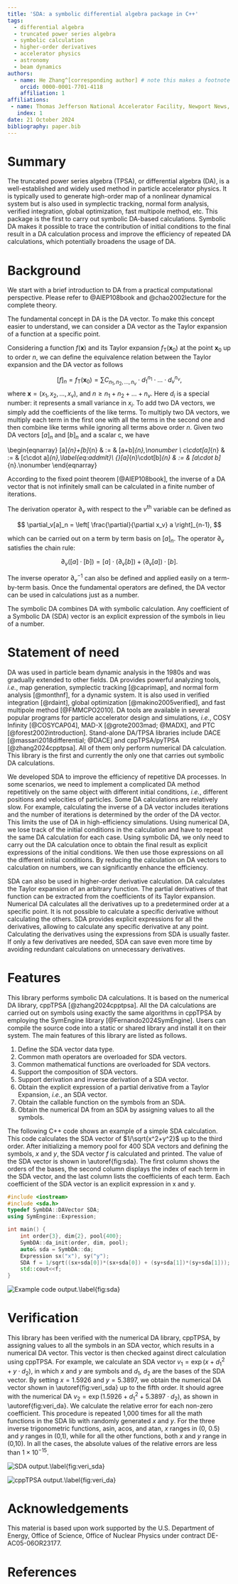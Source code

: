 ```yaml
---
title: 'SDA: a symbolic differential algebra package in C++'
tags:
  - differential algebra
  - truncated power series algebra
  - symbolic calculation
  - higher-order derivatives
  - accelerator physics
  - astronomy
  - beam dynamics
authors:
  - name: He Zhang^[corresponding author] # note this makes a footnote saying 'co-first author'
    orcid: 0000-0001-7701-4118
    affiliation: 1 
affiliations:
 - name: Thomas Jefferson National Accelerator Facility, Newport News, VA 23606, USA
   index: 1
date: 21 October 2024
bibliography: paper.bib
---
```


# Summary

The truncated power series algebra (TPSA), or differential algebra (DA), is a well-established and widely used method in particle accelerator physics. It is typically used to generate high-order map of a nonlinear dynamical system but is also used in symplectic tracking, normal form analysis, verified integration, global optimization, fast multipole method, etc.  This package is the first  to carry out symbolic DA-based calculations. Symbolic DA makes it possible to trace the contribution of initial conditions to the final result in a DA calculation process and improve the efficiency of  repeated DA calculations, which potentially broadens the usage of DA. 

# Background

We start with a brief introduction to DA from a practical computational perspective. Please refer to @AIEP108book and @chao2002lecture  for the complete theory.

The fundamental concept in DA is the DA vector. To make this concept easier to understand, we can consider a DA vector as the Taylor expansion of a function at a specific point.  

Considering a function $f(\mathbf{x})$ and its Taylor expansion $f_{\mathrm{T}}(\mathbf{x}_0)$  at the point $\mathbf{x}_0$ up to order $n$, we can define  the equivalence relation between the Taylor expansion and the DA vector as follows

$$ [f]_n = f_{\mathrm{T}}(\mathbf{x}_0) = \sum {C_{n_1,n_2, ..., n_v}} \cdot d_1^{n_1} \cdot \dots \cdot d_v^{n_v}, $$ where $\mathbf{x} = (x_1, x_2, \dots, x_v)$, and $n \ge n_1 + n_2 + \dots + n_v$. Here $d_i$ is a special number: it represents a small variance in $x_i$. To add two DA vectors, we simply add  the coefficients of the like terms. To multiply two DA vectors, we multiply each term in the first one with all the terms in the second one and  then combine like terms while ignoring all terms above order $n$. Given two DA vectors $[a]_n$ and $[b]_n$ and a scalar c, we have

\begin{eqnarray}
[a]_{n}+[b]_{n} & := & [a+b]_{n},\nonumber \\
c\cdot[a]_{n} & := & [c\cdot a]_{n},\label{eq:addmlt}\\
{}[a]_{n}\cdot[b]_{n} & := & [a\cdot b]_{n}.\nonumber 
\end{eqnarray}

According to the fixed point theorem  [@AIEP108book], the inverse of a DA vector that is not infinitely small can be calculated in a finite number of iterations. 

The derivation operator $\partial_v$ with respect to the $v^{\mathrm{th}}$ variable can be defined as 

$$ \partial_v[a]_n = \left[ \frac{\partial}{\partial x_v} a \right]_{n-1}, $$

which can be carried out on a term by term basis on $[a]_n$. The operator $\partial_v$ satisfies the chain rule:

$$ \partial_v([a]\cdot [b]) = [a]\cdot (\partial_v [b]) + (\partial_v [a])\cdot [b]. $$

The inverse operator $\partial^{-1}_v$ can also be defined and applied easily on a term-by-term basis. Once the fundamental operators are defined, the DA vector can be used in calculations just as a number.

The symbolic DA combines DA with symbolic calculation. Any coefficient of a Symbolic DA (SDA) vector is an explicit expression of the symbols in lieu of a number.  

# Statement of need
DA was used in particle beam dynamic analysis in the 1980s and was gradually extended to other fields. DA provides powerful analyzing tools, *i.e.*, map generation,  symplectic tracking [@caprimap], and normal form analysis [@monthnf], for a dynamic system. It is also used in verified integration [@rdaint], global optimization [@makino2005verified], and fast multipole method [@FMMCPO2010].   DA tools are available in several popular programs for particle accelerator design and simulations, *i.e.*,  COSY Infinity [@COSYCAP04], MAD-X [@grote2003mad; @MADX], and PTC [@forest2002introduction]. Stand-alone DA/TPSA libraries include DACE [@massari2018differential; @DACE] and cppTPSA/pyTPSA [@zhang2024cpptpsa]. All of them only perform numerical DA calculation. This library is the first and currently the only one that carries out symbolic DA calculations. 

We developed SDA to improve the efficiency of repetitive DA processes. In some scenarios, we need to implement a complicated DA method repetitively on the same object with different initial conditions, *i.e.*, different positions and velocities of particles.  Some DA calculations are relatively slow. For example, calculating the inverse of a DA vector includes iterations and the number of iterations is determined by the order of the DA vector. This limits the use of DA in high-efficiency simulations. Using numerical DA, we lose track of the initial conditions in the calculation and have to repeat the same DA calculation for each case. Using symbolic DA, we only need to carry out the DA calculation once to obtain the final result as explicit expressions of the initial conditions. We then use those expressions on all the different initial conditions. By reducing the calculation on DA vectors to calculation on numbers, we can significantly enhance the efficiency. 

SDA can also be used in higher-order derivative calculation. DA calculates the Taylor expansion of an arbitrary function. The partial derivatives of that function can be extracted from the coefficients of its Taylor expansion. Numerical DA calculates all the derivatives up to a predetermined order at a specific point. It is not possible to calculate a specific derivative without calculating the others. SDA provides explicit expressions for all the derivatives, allowing to calculate any specific derivative at any point. Calculating the derivatives using the expressions from SDA is usually faster. If only a few derivatives are needed, SDA can save even more time by avoiding redundant calculations on unnecessary derivatives.

# Features

This library performs symbolic DA calculations. It is based on the numerical DA library, cppTPSA [@zhang2024cpptpsa]. All the DA calculations are carried out on symbols using exactly the same algorithms in cppTPSA by employing the SymEngine library [@Fernando2024SymEngine]. Users can compile the source code into a static or shared library and install it on their system. The main features of this library are listed as follows. 

1. Define the SDA vector data type.
1. Common math operators are overloaded for SDA vectors.
2. Common mathematical functions are overloaded for SDA vectors. 
3. Support the composition of SDA vectors. 
4. Support derivation and inverse derivation of a SDA vector.
5. Obtain the explicit expression of a partial derivative from a Taylor Expansion, *i.e.*, an SDA vector. 
6. Obtain the callable function on the symbols from an SDA.
7. Obtain the numerical DA from an SDA by assigning values to all the symbols.

The following C++ code shows an example of a simple SDA calculation. This code calculates the SDA vector of $1/\sqrt{x^2+y^2}$ up to the third order.   After initializing a memory pool for 400 SDA vectors and defining the symbols, $x$ and $y$, the SDA vector $f$ is calculated and printed. The value of the SDA vector is shown in \autoref{fig:sda}. The first column shows the orders of the bases, the second column displays the index of each term in the SDA vector, and the last column lists the coefficients of each term. Each coefficient of the SDA vector is an explicit expression in x and y. 

```c++
#include <iostream>
#include <sda.h>
typedef SymbDA::DAVector SDA;
using SymEngine::Expression;

int main() {
    int order{3}, dim{2}, pool{400};
    SymbDA::da_init(order, dim, pool);
    auto& sda = SymbDA::da;
    Expression sx("x"), sy("y");
    SDA f = 1/sqrt((sx+sda[0])*(sx+sda[0]) + (sy+sda[1])*(sy+sda[1]));
    std::cout<<f;
}
```

![Example code output.\label{fig:sda}](fig_sda.png)

 

# Verification

This library has been verified with the numerical DA library, cppTPSA, by assigning values to all the symbols in an SDA vector, which results in a numerical DA vector. This vector is then checked against direct calculation using cppTPSA. For example, we calculate an SDA vector $v_1 = \exp(x + d_1^2 + y\cdot d_2)$, in which $x$ and $y$ are symbols and $d_1$, $d_2$ are the bases of the SDA vector. By setting $x=1.5926$ and $y=5.3897$, we obtain the numerical DA vector shown in \autoref{fig:veri_sda} up to the fifth order. It should agree with the numerical DA $v_2 = \exp(1.5926 + d_1^2 + 5.3897\cdot d_2)$, as shown in \autoref{fig:veri_da}. We calculate the relative error for each non-zero coefficient. This procedure is repeated 1,000 times for all the math functions in the SDA lib with randomly generated $x$ and $y$. For the three inverse trigonometric functions, asin, acos, and atan, $x$ ranges in (0, 0.5) and $y$ ranges in (0,1), while for all the other functions, both $x$ and $y$ range in (0,10). In all the cases, the absolute values of the relative errors are less than $1\times 10^{-15}$. 




![SDA output.\label{fig:veri_sda}](fig_veri_sda.png)

![cppTPSA output.\label{fig:veri_da}](fig_veri_da.png)




# Acknowledgements

This material is based upon work supported by the U.S. Department of Energy, Office of Science, Office of Nuclear Physics under contract DE-AC05-06OR23177.



# References

